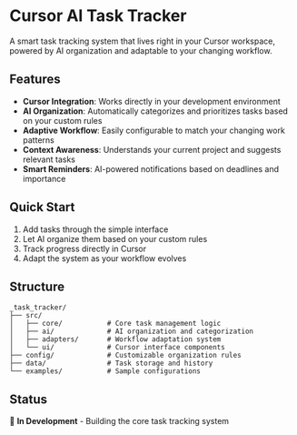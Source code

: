 # Cursor AI Task Tracker

A smart task tracking system that lives right in your Cursor workspace, powered by AI organization and adaptable to your changing workflow.

## Features

- **Cursor Integration**: Works directly in your development environment
- **AI Organization**: Automatically categorizes and prioritizes tasks based on your custom rules
- **Adaptive Workflow**: Easily configurable to match your changing work patterns
- **Context Awareness**: Understands your current project and suggests relevant tasks
- **Smart Reminders**: AI-powered notifications based on deadlines and importance

## Quick Start

1. Add tasks through the simple interface
2. Let AI organize them based on your custom rules
3. Track progress directly in Cursor
4. Adapt the system as your workflow evolves

## Structure

```
_task_tracker/
├── src/
│   ├── core/           # Core task management logic
│   ├── ai/             # AI organization and categorization
│   ├── adapters/       # Workflow adaptation system
│   └── ui/             # Cursor interface components
├── config/             # Customizable organization rules
├── data/               # Task storage and history
└── examples/           # Sample configurations
```

## Status

🚧 **In Development** - Building the core task tracking system
